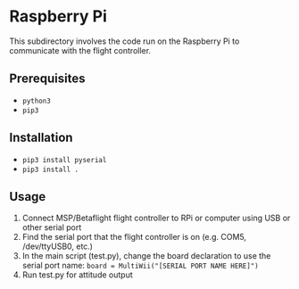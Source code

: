 # Raspberry Pi

This subdirectory involves the code run on the Raspberry Pi to communicate with the flight controller.

## Prerequisites
- `python3`
- `pip3`

## Installation
- `pip3 install pyserial`
- `pip3 install .`

## Usage
1. Connect MSP/Betaflight flight controller to RPi or computer using USB or other serial port
2. Find the serial port that the flight controller is on (e.g. COM5, /dev/ttyUSB0, etc.)
3. In the main script (test.py), change the board declaration to use the serial port name: `board = MultiWii("[SERIAL PORT NAME HERE]")`
4. Run test.py for attitude output
